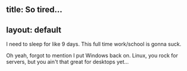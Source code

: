 title: So tired...
---
layout: default
---

I need to sleep for like 9 days.  This full time work/school is gonna suck.

Oh yeah, forgot to mention I put Windows back on. Linux, you rock for servers,
but you ain't that great for desktops yet...
